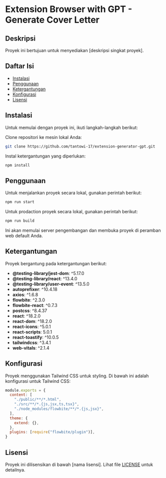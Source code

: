 # Extension Browser with GPT - Generate Cover Letter

## Deskripsi

Proyek ini bertujuan untuk menyediakan [deskripsi singkat proyek].

## Daftar Isi

- [Instalasi](#instalasi)
- [Penggunaan](#penggunaan)
- [Ketergantungan](#ketergantungan)
- [Konfigurasi](#konfigurasi)
- [Lisensi](#lisensi)

## Instalasi

Untuk memulai dengan proyek ini, ikuti langkah-langkah berikut:

Clone repositori ke mesin lokal Anda:

```bash
git clone https://github.com/tantowi-17/extension-generator-gpt.git
```

Instal ketergantungan yang diperlukan:

```bash
npm install
```

## Penggunaan

Untuk menjalankan proyek secara lokal, gunakan perintah berikut:

```bash
npm run start
```
Untuk prodaction proyek secara lokal, gunakan perintah berikut:

```bash
npm run build
```

Ini akan memulai server pengembangan dan membuka proyek di peramban web default Anda.

## Ketergantungan

Proyek bergantung pada ketergantungan berikut:

- **@testing-library/jest-dom**: ^5.17.0
- **@testing-library/react**: ^13.4.0
- **@testing-library/user-event**: ^13.5.0
- **autoprefixer**: ^10.4.18
- **axios**: ^1.6.8
- **flowbite**: ^2.3.0
- **flowbite-react**: ^0.7.3
- **postcss**: ^8.4.37
- **react**: ^18.2.0
- **react-dom**: ^18.2.0
- **react-icons**: ^5.0.1
- **react-scripts**: 5.0.1
- **react-toastify**: ^10.0.5
- **tailwindcss**: ^3.4.1
- **web-vitals**: ^2.1.4

## Konfigurasi

Proyek menggunakan Tailwind CSS untuk styling. Di bawah ini adalah konfigurasi untuk Tailwind CSS:

```javascript
module.exports = {
  content: [
    "./public/**/*.html",
    "./src/**/*.{js,jsx,ts,tsx}",
    "./node_modules/flowbite/**/*.{js,jsx}",
  ],
  theme: {
    extend: {},
  },
  plugins: [require("flowbite/plugin")],
}
```

## Lisensi

Proyek ini dilisensikan di bawah [nama lisensi]. Lihat file [LICENSE](LICENSE) untuk detailnya.
